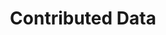 ---
financial_year: 2015-16
slug: contributed-data
layout: contributed-data
years:
- [2015-16, 2015-16/contributed-data, active]
- [2016-17, 2016-17/contributed-data, link]
- [2017-18, 2017-18/contributed-data, link]
active: contributed-data
title: Contributed Data
nested: false
---